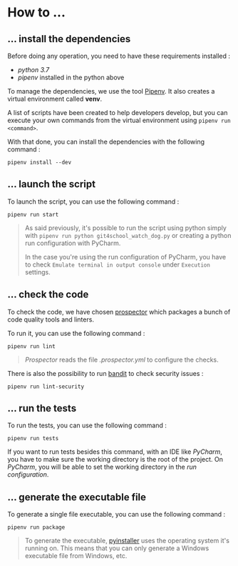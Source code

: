 # How to ...

## ... install the dependencies

Before doing any operation, you need to have these requirements installed :

- _python 3.7_
- _pipenv_ installed in the python above

To manage the dependencies, we use the tool [Pipenv](https://pipenv.pypa.io/en/latest/). It also
creates a virtual environment called **venv**.

A list of scripts have been created to help developers develop, but you can execute your own
commands from the virtual environment using `pipenv run
<command>`.

With that done, you can install the dependencies with the following command :

`pipenv install --dev`

## ... launch the script

To launch the script, you can use the following command :

`pipenv run start`

> As said previously, it's possible to run the script using python simply with `pipenv run
> python git4school_watch_dog.py` or creating a python run configuration with PyCharm.
>
> In the case you're using the run configuration of PyCharm, you have to check `Emulate
> terminal in output console` under `Execution` settings.

## ... check the code

To check the code, we have chosen [prospector](http://prospector.landscape.io/en/master/) which
packages a bunch of code quality tools and linters.

To run it, you can use the following command :

`pipenv run lint`

> _Prospector_ reads the file _.prospector.yml_ to configure the checks.

There is also the possibility to run [bandit](https://bandit.readthedocs.io/en/latest/) to check
security issues :

`pipenv run lint-security`

## ... run the tests

To run the tests, you can use the following command :

`pipenv run tests`

If you want to run tests besides this command, with an IDE like _PyCharm_, you have to make sure the
working directory is the root of the project. On _PyCharm_, you will be able to set the working
directory in the _run configuration_.

## ... generate the executable file

To generate a single file executable, you can use the following command :

`pipenv run package`

> To generate the executable, [pyinstaller](https://pyinstaller.readthedocs.io/en/stable/) uses the operating system it's running on.
> This means that you can only generate a Windows executable file from Windows, etc.